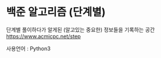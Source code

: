 # 백준 알고리즘 (단계별)
단계별 풀이하다가 알게된 (알고있는 중요한) 정보들을 기록하는 공간   
https://www.acmicpc.net/step  

사용언어 : Python3